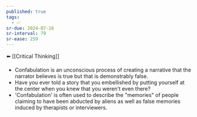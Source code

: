 ```yaml
---
published: true
tags:
  - ✅
sr-due: 2024-07-16
sr-interval: 79
sr-ease: 259
---
```

⬅️ [[Critical Thinking]]

- Confabulation is an unconscious process of creating a narrative that the narrator believes is true but that is demonstrably false.
- Have you ever told a story that you embellished by putting yourself at the center when you knew that you weren’t even there?
- 'Confabulation' is often used to describe the "memories" of people claiming to have been abducted by aliens as well as false memories induced by therapists or interviewers.